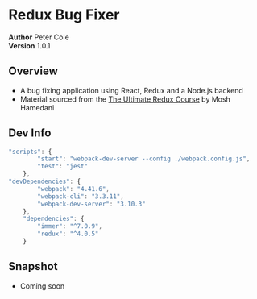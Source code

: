 # Redux Bug Fixer

**Author** Peter Cole  
**Version** 1.0.1

## Overview

- A bug fixing application using React, Redux and a Node.js backend
- Material sourced from the [The Ultimate Redux Course](https://codewithmosh.com/p/ultimate-redux) by Mosh Hamedani

## Dev Info

```javascript
"scripts": {
		"start": "webpack-dev-server --config ./webpack.config.js",
		"test": "jest"
	},
"devDependencies": {
		"webpack": "4.41.6",
		"webpack-cli": "3.3.11",
		"webpack-dev-server": "3.10.3"
	},
	"dependencies": {
		"immer": "^7.0.9",
		"redux": "^4.0.5"
	}
```

## Snapshot

- Coming soon

<!-- Step 1 - Design the Store
const store = {
	bugs: [{ id: 1, description: '', resolved: false }],
	currentUser: { name: 'Peter' },
};

Step 2 - Create Actions
const action = {
	type: 'BUG_ADDED',
	payload: {
		description: '...',
	},
};

Step 3 - Create Reducers
   see ./reducer.js

Step 4 - Set Up the Store
   see ./store.js -->
